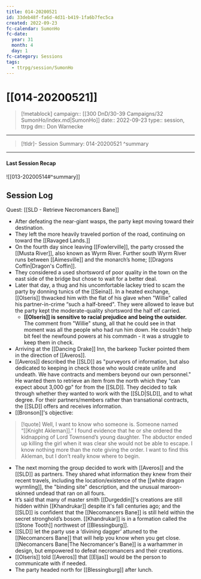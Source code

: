 ```yaml
---
title: 014-20200521
id: 33deb48f-fa6d-4d31-b419-1fa6b7fec5ca
created: 2022-09-23
fc-calendar: SumonHo
fc-date:
  year: 31
  month: 4
  day: 1
fc-category: Sessions
tags:
  - ttrpg/session/SumonHo
---
```


# [[014-20200521]]

> [!metablock]
>  campaign:: [[300 DnD/30-39 Campaigns/32 SumonHo/index.md|SumonHo]]
>  date:: 2022-09-23
>  type:: session, ttrpg
>  dm:: Don Warnecke


---
> [!tldr]- Session Summary: 014-20200521
>  ^summary

---


#### Last Session Recap

![[013-20200514#^summary]]

## Session Log

Quest: [[SLD - Retrieve Necromancers Bane]]

- After defeating the near-giant wasps, the party kept moving toward their destination.
- They left the more heavily traveled portion of the road, continuing on toward the [[Ravaged Lands.]]
- On the fourth day since leaving [[Fowlerville]], the party crossed the [[Musta River]], also known as Wyrm River. Further south Wyrm River runs between [[Aimesville]] and the monarch’s home; [[Dragons Coffin|Dragon's Coffin]].
- They considered a used shortsword of poor quality in the town on the east side of the bridge but chose to wait for a better deal.
- Later that day, a thug and his uncomfortable lackey tried to scam the party by donning tunics of the [[Seina]]. In a heated exchange, [[Olseris]] thwacked him with the flat of his glave when "Willie" called his partner-in-crime “such a half-breed". They were allowed to leave but the party kept the moderate-quality shortsword the half elf carried.
    - **[[Olseris]] is sensitive to racial prejudice and being the outsider.** The comment from "Willie" stung, all that he could see in that moment was all the people who had run him down. He couldn't help bit feel the newfound powers at his commadn - it was a struggle to keep them in check.
- Arriving at the [[Dancing Drake]] Inn, the barkeep Tucker pointed them in the direction of [[Averos]].
- [[Averos]] described the [[SLD]] as "purveyors of information, but also dedicated to keeping in check those who would create unlife and undeath. We have contracts and members beyond our own personnel." He wanted them to retrieve an item from the north which they "can expect about 3,000 gp" for from the [[SLD]]. They decided to talk through whether they wanted to work with the [[SLD|SLD]], and to what degree. For their partners/members rather than transational contracts, the [[SLD]] offers and receives information.  
- [[Bronson]]'s objective:   

> [!quote]
> Well, I want to know who someone is. Someone named “[[Knight Akleman]].” I found evidence that he or she ordered the kidnapping of Lord Townsend’s young daughter. The abductor ended up killing the girl when it was clear she would not be able to escape. I know nothing more than the note giving the order. I want to find this Akleman, but I don’t really know where to begin. 

 
- The next morning the group decided to work with [[Averos]] and the [[SLD]] as partners. They shared what information they knew from their recent travels, including the location/existence of the [[white dragon wyrmling]], the "binding site" description, and the unusual maroon-skinned undead that ran on all fours.
- It’s said that many of master smith [[Durgeddin]]'s creations are still hidden within [[Khandrukar]] despite it's fall centuries ago; and the [[SLD]] is confident that the [[Necomancers Bane]] is still held within the secret stronghold’s bosom. [[Khandrukar]] is in a formation called the [[Stone Tooth]] northwest of [[Blessingburg]].  
- [[SLD]] let the party use a ‘divining dagger’ attuned to the [[Necomancers Bane]] that will help you know when you get close. [[Necomancers Bane|The Necromancer's Bane]] is a warhammer in design, but empowered to defeat necromancers and their creations. 
- [[Olseris]] told [[Averos]] that [[Eljas]] would be the person to communicate with if needed.
- The party headed north for [[Blessingburg]] after lunch.
